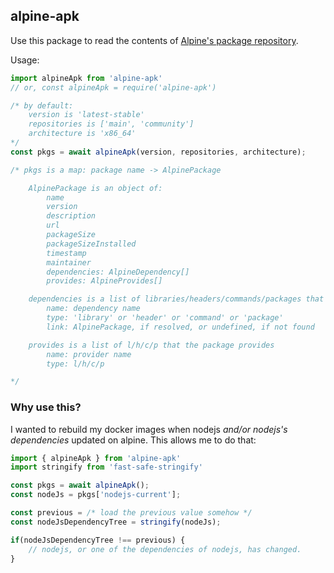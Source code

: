 ## alpine-apk

Use this package to read the contents of [Alpine's package repository](https://pkgs.alpinelinux.org/packages).

Usage:

```js
import alpineApk from 'alpine-apk'
// or, const alpineApk = require('alpine-apk')

/* by default:
    version is 'latest-stable'
    repositories is ['main', 'community']
    architecture is 'x86_64'
*/
const pkgs = await alpineApk(version, repositories, architecture);

/* pkgs is a map: package name -> AlpinePackage

    AlpinePackage is an object of:
        name
        version
        description
        url
        packageSize
        packageSizeInstalled
        timestamp
        maintainer
        dependencies: AlpineDependency[]
        provides: AlpineProvides[]

    dependencies is a list of libraries/headers/commands/packages that it depends on:
        name: dependency name
        type: 'library' or 'header' or 'command' or 'package'
        link: AlpinePackage, if resolved, or undefined, if not found

    provides is a list of l/h/c/p that the package provides
        name: provider name
        type: l/h/c/p

*/

```

### Why use this?

I wanted to rebuild my docker images when nodejs _and/or nodejs's dependencies_ updated on alpine.
This allows me to do that:

```js
import { alpineApk } from 'alpine-apk'
import stringify from 'fast-safe-stringify'

const pkgs = await alpineApk();
const nodeJs = pkgs['nodejs-current'];

const previous = /* load the previous value somehow */
const nodeJsDependencyTree = stringify(nodeJs);

if(nodeJsDependencyTree !== previous) {
    // nodejs, or one of the dependencies of nodejs, has changed.
}

```
